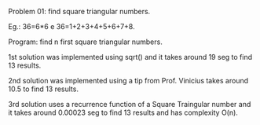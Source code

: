 Problem 01: find square triangular numbers.

Eg.: 36=6\*6 e 36=1+2+3+4+5+6+7+8. 

Program: find n first square triangular numbers.

1st solution was implemented using sqrt() and it takes around 19 seg to find 13 results.

2nd solution was implemented using a tip from Prof. Vinicius takes around 10.5 to find 13 results.

3rd solution uses a recurrence function of a Square Traingular number and it takes around 0.00023 seg to find 13 results and has complexity O(n).